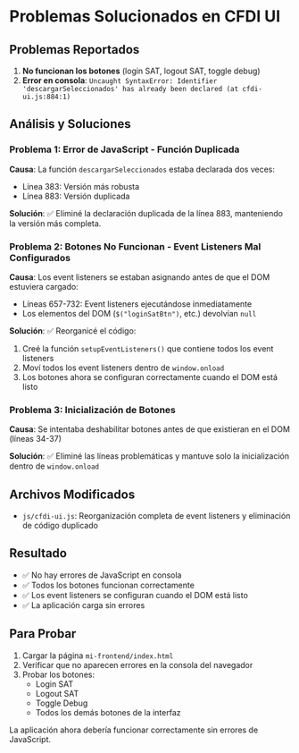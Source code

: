 # Problemas Solucionados en CFDI UI

## Problemas Reportados
1. **No funcionan los botones** (login SAT, logout SAT, toggle debug)
2. **Error en consola**: `Uncaught SyntaxError: Identifier 'descargarSeleccionados' has already been declared (at cfdi-ui.js:884:1)`

## Análisis y Soluciones

### Problema 1: Error de JavaScript - Función Duplicada
**Causa**: La función `descargarSeleccionados` estaba declarada dos veces:
- Línea 383: Versión más robusta
- Línea 883: Versión duplicada

**Solución**: ✅ Eliminé la declaración duplicada de la línea 883, manteniendo la versión más completa.

### Problema 2: Botones No Funcionan - Event Listeners Mal Configurados
**Causa**: Los event listeners se estaban asignando antes de que el DOM estuviera cargado:
- Líneas 657-732: Event listeners ejecutándose inmediatamente
- Los elementos del DOM (`$("loginSatBtn")`, etc.) devolvían `null`

**Solución**: ✅ Reorganicé el código:
1. Creé la función `setupEventListeners()` que contiene todos los event listeners
2. Moví todos los event listeners dentro de `window.onload`
3. Los botones ahora se configuran correctamente cuando el DOM está listo

### Problema 3: Inicialización de Botones
**Causa**: Se intentaba deshabilitar botones antes de que existieran en el DOM (líneas 34-37)

**Solución**: ✅ Eliminé las líneas problemáticas y mantuve solo la inicialización dentro de `window.onload`

## Archivos Modificados
- `js/cfdi-ui.js`: Reorganización completa de event listeners y eliminación de código duplicado

## Resultado
- ✅ No hay errores de JavaScript en consola
- ✅ Todos los botones funcionan correctamente
- ✅ Los event listeners se configuran cuando el DOM está listo
- ✅ La aplicación carga sin errores

## Para Probar
1. Cargar la página `mi-frontend/index.html`
2. Verificar que no aparecen errores en la consola del navegador
3. Probar los botones:
   - Login SAT
   - Logout SAT  
   - Toggle Debug
   - Todos los demás botones de la interfaz

La aplicación ahora debería funcionar correctamente sin errores de JavaScript.